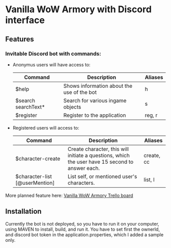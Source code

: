 # Vanilla WoW Armory with Discord interface

## Features
### Invitable Discord bot with commands:

- Anonymus users will have access to:

  | Command | Description | Aliases|
  | ------------------- | --------------------------------------------- | ----- |
  | $help               | Shows information about the use of the bot    | h |
  | $search searchText* | Search for various ingame objects             | s |
  | $register           | Register to the application                   | reg, r |
  
- Registered users will access to:

  | Command | Description | Aliases|
  | ------------------------------- | ------------------------------------------------------------------------------------------------- | ---------- |
  | $character-create               | Create character, this will initiate a questions, which the user have 15 second to answer each.   | create, cc |
  | $character-list [@userMention]  | List self, or mentioned user's characters.                                                        | list, l |

More planned feature here: [Vanilla WoW Armory Trello board](https://trello.com/b/sDiDwVVN/vanilla-wow-armory)

## Installation
Currently the bot is not deployed, so you have to run it on your computer, using MAVEN to install, build, and run it.
You have to set first the ownerId, and discord bot token in the application.properties, which I added a sample only.
